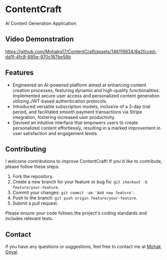 # ContentCraft
AI Content Generation Application

## Video Demonstration
https://github.com/Mohakg17/ContentCraft/assets/146119834/8a2fcced-dd1f-4fc8-885e-970c187be58b


## Features

- Engineered an AI-powered platform aimed at enhancing content creation processes, featuring dynamic and
high-quality functionalities. Implemented secure user access and personalized content generation utilizing
JWT-based authentication protocols.
- Introduced versatile subscription models, inclusive of a 3-day trial period, and facilitated smooth payment
transactions via Stripe integration, fostering increased user productivity.
- Devised an intuitive interface that empowers users to create personalized content effortlessly, resulting in a marked
improvement in user satisfaction and engagement levels.

## Contributing

I welcome contributions to improve ContentCraft! If you'd like to contribute, please follow these steps:

1. Fork the repository.
2. Create a new branch for your feature or bug fix: `git checkout -b feature/your-feature`.
3. Commit your changes: `git commit -am 'Add new feature'`.
4. Push to the branch: `git push origin feature/your-feature`.
5. Submit a pull request.

Please ensure your code follows the project's coding standards and includes relevant tests.

## Contact

If you have any questions or suggestions, feel free to contact me at  [Mohak Goyal](manmps17@gmail.com).
